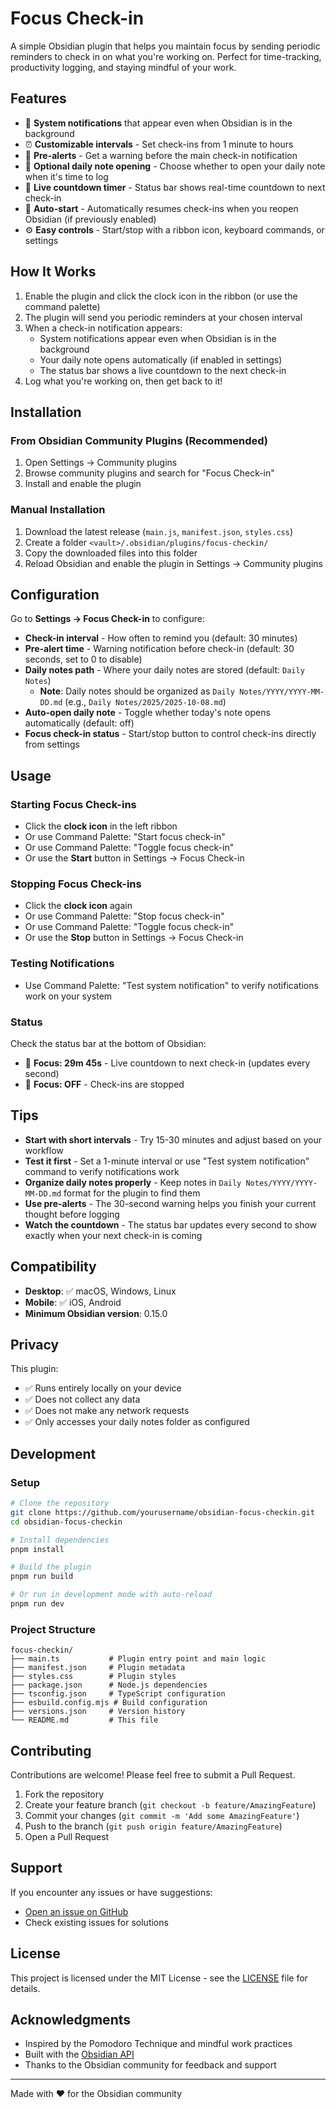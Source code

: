 # Focus Check-in

A simple Obsidian plugin that helps you maintain focus by sending periodic reminders to check in on what you're working on. Perfect for time-tracking, productivity logging, and staying mindful of your work.

## Features

- 🔔 **System notifications** that appear even when Obsidian is in the background
- ⏰ **Customizable intervals** - Set check-ins from 1 minute to hours
- 📢 **Pre-alerts** - Get a warning before the main check-in notification
- 📝 **Optional daily note opening** - Choose whether to open your daily note when it's time to log
- 🎯 **Live countdown timer** - Status bar shows real-time countdown to next check-in
- 🔄 **Auto-start** - Automatically resumes check-ins when you reopen Obsidian (if previously enabled)
- ⚙️ **Easy controls** - Start/stop with a ribbon icon, keyboard commands, or settings

## How It Works

1. Enable the plugin and click the clock icon in the ribbon (or use the command palette)
2. The plugin will send you periodic reminders at your chosen interval
3. When a check-in notification appears:
   - System notifications appear even when Obsidian is in the background
   - Your daily note opens automatically (if enabled in settings)
   - The status bar shows a live countdown to the next check-in
4. Log what you're working on, then get back to it!

## Installation

### From Obsidian Community Plugins (Recommended)

1. Open Settings → Community plugins
2. Browse community plugins and search for "Focus Check-in"
3. Install and enable the plugin

### Manual Installation

1. Download the latest release (`main.js`, `manifest.json`, `styles.css`)
2. Create a folder `<vault>/.obsidian/plugins/focus-checkin/`
3. Copy the downloaded files into this folder
4. Reload Obsidian and enable the plugin in Settings → Community plugins

## Configuration

Go to **Settings → Focus Check-in** to configure:

- **Check-in interval** - How often to remind you (default: 30 minutes)
- **Pre-alert time** - Warning notification before check-in (default: 30 seconds, set to 0 to disable)
- **Daily notes path** - Where your daily notes are stored (default: `Daily Notes`)
  - **Note**: Daily notes should be organized as `Daily Notes/YYYY/YYYY-MM-DD.md` (e.g., `Daily Notes/2025/2025-10-08.md`)
- **Auto-open daily note** - Toggle whether today's note opens automatically (default: off)
- **Focus check-in status** - Start/stop button to control check-ins directly from settings

## Usage

### Starting Focus Check-ins

- Click the **clock icon** in the left ribbon
- Or use Command Palette: "Start focus check-in"
- Or use Command Palette: "Toggle focus check-in"
- Or use the **Start** button in Settings → Focus Check-in

### Stopping Focus Check-ins

- Click the **clock icon** again
- Or use Command Palette: "Stop focus check-in"
- Or use Command Palette: "Toggle focus check-in"
- Or use the **Stop** button in Settings → Focus Check-in

### Testing Notifications

- Use Command Palette: "Test system notification" to verify notifications work on your system

### Status

Check the status bar at the bottom of Obsidian:
- 🎯 **Focus: 29m 45s** - Live countdown to next check-in (updates every second)
- 🎯 **Focus: OFF** - Check-ins are stopped

## Tips

- **Start with short intervals** - Try 15-30 minutes and adjust based on your workflow
- **Test it first** - Set a 1-minute interval or use "Test system notification" command to verify notifications work
- **Organize daily notes properly** - Keep notes in `Daily Notes/YYYY/YYYY-MM-DD.md` format for the plugin to find them
- **Use pre-alerts** - The 30-second warning helps you finish your current thought before logging
- **Watch the countdown** - The status bar updates every second to show exactly when your next check-in is coming

## Compatibility

- **Desktop**: ✅ macOS, Windows, Linux
- **Mobile**: ✅ iOS, Android
- **Minimum Obsidian version**: 0.15.0

## Privacy

This plugin:
- ✅ Runs entirely locally on your device
- ✅ Does not collect any data
- ✅ Does not make any network requests
- ✅ Only accesses your daily notes folder as configured

## Development

### Setup

```bash
# Clone the repository
git clone https://github.com/yourusername/obsidian-focus-checkin.git
cd obsidian-focus-checkin

# Install dependencies
pnpm install

# Build the plugin
pnpm run build

# Or run in development mode with auto-reload
pnpm run dev
```

### Project Structure

```
focus-checkin/
├── main.ts           # Plugin entry point and main logic
├── manifest.json     # Plugin metadata
├── styles.css        # Plugin styles
├── package.json      # Node.js dependencies
├── tsconfig.json     # TypeScript configuration
├── esbuild.config.mjs # Build configuration
├── versions.json     # Version history
└── README.md         # This file
```

## Contributing

Contributions are welcome! Please feel free to submit a Pull Request.

1. Fork the repository
2. Create your feature branch (`git checkout -b feature/AmazingFeature`)
3. Commit your changes (`git commit -m 'Add some AmazingFeature'`)
4. Push to the branch (`git push origin feature/AmazingFeature`)
5. Open a Pull Request

## Support

If you encounter any issues or have suggestions:
- [Open an issue on GitHub](https://github.com/sanjeed5/obsidian-focus-checkin/issues)
- Check existing issues for solutions

## License

This project is licensed under the MIT License - see the [LICENSE](LICENSE) file for details.

## Acknowledgments

- Inspired by the Pomodoro Technique and mindful work practices
- Built with the [Obsidian API](https://docs.obsidian.md/)
- Thanks to the Obsidian community for feedback and support

---

Made with ❤️ for the Obsidian community

